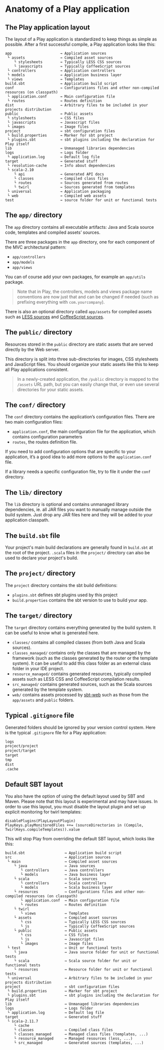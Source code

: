 <!--- Copyright (C) 2009-2016 Lightbend Inc. <https://www.lightbend.com> -->
# Anatomy of a Play application

## The Play application layout

The layout of a Play application is standardized to keep things as simple as possible. After a first successful compile, a Play application looks like this:

```
app                      → Application sources
 └ assets                → Compiled asset sources
    └ stylesheets        → Typically LESS CSS sources
    └ javascripts        → Typically CoffeeScript sources
 └ controllers           → Application controllers
 └ models                → Application business layer
 └ views                 → Templates
build.sbt                → Application build script
conf                     → Configurations files and other non-compiled resources (on classpath)
 └ application.conf      → Main configuration file
 └ routes                → Routes definition
dist                     → Arbitrary files to be included in your projects distribution
public                   → Public assets
 └ stylesheets           → CSS files
 └ javascripts           → Javascript files
 └ images                → Image files
project                  → sbt configuration files
 └ build.properties      → Marker for sbt project
 └ plugins.sbt           → sbt plugins including the declaration for Play itself
lib                      → Unmanaged libraries dependencies
logs                     → Logs folder
 └ application.log       → Default log file
target                   → Generated stuff
 └ resolution-cache      → Info about dependencies
 └ scala-2.10
    └ api                → Generated API docs
    └ classes            → Compiled class files
    └ routes             → Sources generated from routes
    └ twirl              → Sources generated from templates
 └ universal             → Application packaging
 └ web                   → Compiled web assets
test                     → source folder for unit or functional tests
```

## The `app/` directory

The `app` directory contains all executable artifacts: Java and Scala source code, templates and compiled assets’ sources.

There are three packages in the `app` directory, one for each component of the MVC architectural pattern:

- `app/controllers`
- `app/models`
- `app/views`

You can of course add your own packages, for example an `app/utils` package.

> Note that in Play, the controllers, models and views package name conventions are now just that and can be changed if needed (such as prefixing everything with `com.yourcompany`).

There is also an optional directory called `app/assets` for compiled assets such as [LESS sources](http://lesscss.org/) and [CoffeeScript sources](http://coffeescript.org/).

## The `public/` directory

Resources stored in the `public` directory are static assets that are served directly by the Web server.

This directory is split into three sub-directories for images, CSS stylesheets and JavaScript files. You should organize your static assets like this to keep all Play applications consistent.

> In a newly-created application, the `/public` directory is mapped to the `/assets` URL path, but you can easily change that, or even use several directories for your static assets.

## The `conf/` directory

The `conf` directory contains the application’s configuration files. There are two main configuration files:

- `application.conf`, the main configuration file for the application, which contains configuration parameters
- `routes`, the routes definition file.

If you need to add configuration options that are specific to your application, it’s a good idea to add more options to the `application.conf` file.

If a library needs a specific configuration file, try to file it under the `conf` directory.

## The `lib/` directory

The `lib` directory is optional and contains unmanaged library dependencies, ie. all JAR files you want to manually manage outside the build system. Just drop any JAR files here and they will be added to your application classpath.

## The `build.sbt` file

Your project's main build declarations are generally found in `build.sbt` at the root of the project. `.scala` files in the `project/` directory can also be used to declare your project's build.

## The `project/` directory

The `project` directory contains the sbt build definitions:

- `plugins.sbt` defines sbt plugins used by this project
- `build.properties` contains the sbt version to use to build your app.

## The `target/` directory

The `target` directory contains everything generated by the build system. It can be useful to know what is generated here.

- `classes/` contains all compiled classes (from both Java and Scala sources).
- `classes_managed/` contains only the classes that are managed by the framework (such as the classes generated by the router or the template system). It can be useful to add this class folder as an external class folder in your IDE project.
- `resource_managed/` contains generated resources, typically compiled assets such as LESS CSS and CoffeeScript compilation results.
- `src_managed/` contains generated sources, such as the Scala sources generated by the template system.
- `web/` contains assets processed by [sbt-web](https://github.com/sbt/sbt-web#sbt-web) such as those from the `app/assets` and `public` folders.

## Typical `.gitignore` file

Generated folders should be ignored by your version control system. Here is the typical `.gitignore` file for a Play application:

```txt
logs
project/project
project/target
target
tmp
dist
.cache
```

## Default SBT layout

You also have the option of using the default layout used by SBT and Maven. Please note that this layout is experimental and may have issues. In order to use this layout, you must disable the layout plugin and set up explicit monitoring for twirl templates:

```
disablePlugins(PlayLayoutPlugin)
PlayKeys.playMonitoredFiles ++= (sourceDirectories in (Compile, TwirlKeys.compileTemplates)).value
```

This will stop Play from overriding the default SBT layout, which looks like this:

```
build.sbt                  → Application build script
src                        → Application sources
 └ main                    → Compiled asset sources
    └ java                 → Java sources
       └ controllers       → Java controllers
       └ models            → Java business layer
    └ scala                → Scala sources
       └ controllers       → Scala controllers
       └ models            → Scala business layer
    └ resources            → Configurations files and other non-compiled resources (on classpath)
       └ application.conf  → Main configuration file
       └ routes            → Routes definition
    └ twirl
       └ views             → Templates
    └ assets               → Compiled asset sources
       └ css               → Typically LESS CSS sources
       └ js                → Typically CoffeeScript sources
    └ public               → Public assets
       └ css               → CSS files
       └ js                → Javascript files
       └ images            → Image files
 └ test                    → Unit or functional tests
    └ java                 → Java source folder for unit or functional tests
    └ scala                → Scala source folder for unit or functional tests
    └ resources            → Resource folder for unit or functional tests
 └ universal               → Arbitrary files to be included in your projects distribution
project                    → sbt configuration files
 └ build.properties        → Marker for sbt project
 └ plugins.sbt             → sbt plugins including the declaration for Play itself
lib                        → Unmanaged libraries dependencies
logs                       → Logs folder
 └ application.log         → Default log file
target                     → Generated stuff
 └ scala-2.11.7
    └ cache
    └ classes              → Compiled class files
    └ classes_managed      → Managed class files (templates, ...)
    └ resource_managed     → Managed resources (less, ...)
    └ src_managed          → Generated sources (templates, ...)
```
